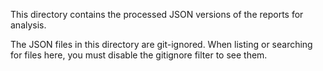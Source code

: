 This directory contains the processed JSON versions of the reports for analysis.

The JSON files in this directory are git-ignored. When listing or searching for files here, you must disable the gitignore filter to see them.

